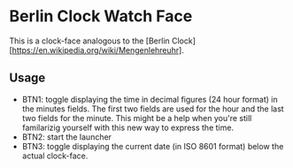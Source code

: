 # Berlin Clock Watch Face

This is a clock-face analogous to the [Berlin Clock][https://en.wikipedia.org/wiki/Mengenlehreuhr].

## Usage

* BTN1: toggle displaying the time in decimal figures (24 hour format) in the minutes fields. The first two fields are used for the hour and the last two fields for the minute. This might be a help when you're still familarizig yourself with this new way to express the time.
* BTN2: start the launcher
* BTN3: toggle displaying the current date (in ISO 8601 format) below the actual clock-face.

